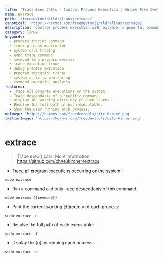 ```yaml
---
title: 'Trace Exec Calls - Control Process Execution | Online Free DevTools by Hexmos'
name: extrace
path: '/freedevtools/tldr/linux/extrace/'
canonical: 'https://hexmos.com/freedevtools/tldr/linux/extrace/'
description: 'Control process execution with extrace, a powerful command-line tool for tracing exec() calls.  Monitor system activity and debug applications easily. Free online tool, no registration required.'
category: linux
keywords:
  - process tracing command
  - linux process monitoring
  - system call tracing
  - exec trace command
  - command-line process monitor
  - trace execution linux
  - debug process execution
  - program execution tracer
  - system activity monitoring
  - command execution analysis
features:
  - Trace all program executions on the system.
  - Trace descendants of a specific command.
  - Display the working directory of each process.
  - Resolve the full path of each executable.
  - Show the user running each process.
ogImage: 'https://hexmos.com/freedevtools/site-banner.png'
twitterImage: 'https://hexmos.com/freedevtools/site-banner.png'
---
```


# extrace

> Trace exec() calls.
> More information: <https://github.com/chneukirchen/extrace>.

- Trace all program executions occurring on the system:

`sudo extrace`

- Run a command and only trace descendants of this command:

`sudo extrace {{command}}`

- Print the current working [d]irectory of each process:

`sudo extrace -d`

- Resolve the full path of each executable:

`sudo extrace -l`

- Display the [u]ser running each process:

`sudo extrace -u`

